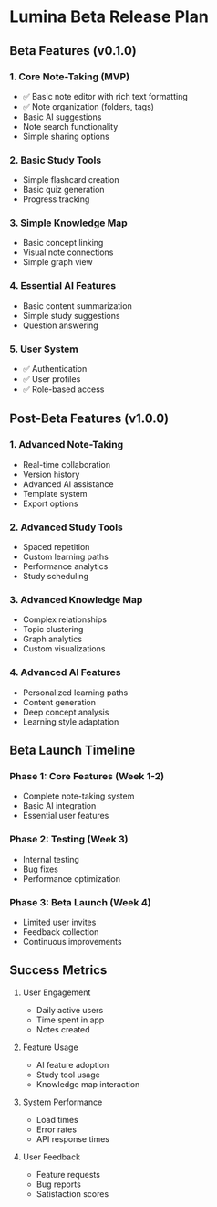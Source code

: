 # Lumina Beta Release Plan

## Beta Features (v0.1.0)

### 1. Core Note-Taking (MVP)
- ✅ Basic note editor with rich text formatting
- ✅ Note organization (folders, tags)
- Basic AI suggestions
- Note search functionality
- Simple sharing options

### 2. Basic Study Tools
- Simple flashcard creation
- Basic quiz generation
- Progress tracking

### 3. Simple Knowledge Map
- Basic concept linking
- Visual note connections
- Simple graph view

### 4. Essential AI Features
- Basic content summarization
- Simple study suggestions
- Question answering

### 5. User System
- ✅ Authentication
- ✅ User profiles
- ✅ Role-based access

## Post-Beta Features (v1.0.0)

### 1. Advanced Note-Taking
- Real-time collaboration
- Version history
- Advanced AI assistance
- Template system
- Export options

### 2. Advanced Study Tools
- Spaced repetition
- Custom learning paths
- Performance analytics
- Study scheduling

### 3. Advanced Knowledge Map
- Complex relationships
- Topic clustering
- Graph analytics
- Custom visualizations

### 4. Advanced AI Features
- Personalized learning paths
- Content generation
- Deep concept analysis
- Learning style adaptation

## Beta Launch Timeline

### Phase 1: Core Features (Week 1-2)
- Complete note-taking system
- Basic AI integration
- Essential user features

### Phase 2: Testing (Week 3)
- Internal testing
- Bug fixes
- Performance optimization

### Phase 3: Beta Launch (Week 4)
- Limited user invites
- Feedback collection
- Continuous improvements

## Success Metrics
1. User Engagement
   - Daily active users
   - Time spent in app
   - Notes created

2. Feature Usage
   - AI feature adoption
   - Study tool usage
   - Knowledge map interaction

3. System Performance
   - Load times
   - Error rates
   - API response times

4. User Feedback
   - Feature requests
   - Bug reports
   - Satisfaction scores
